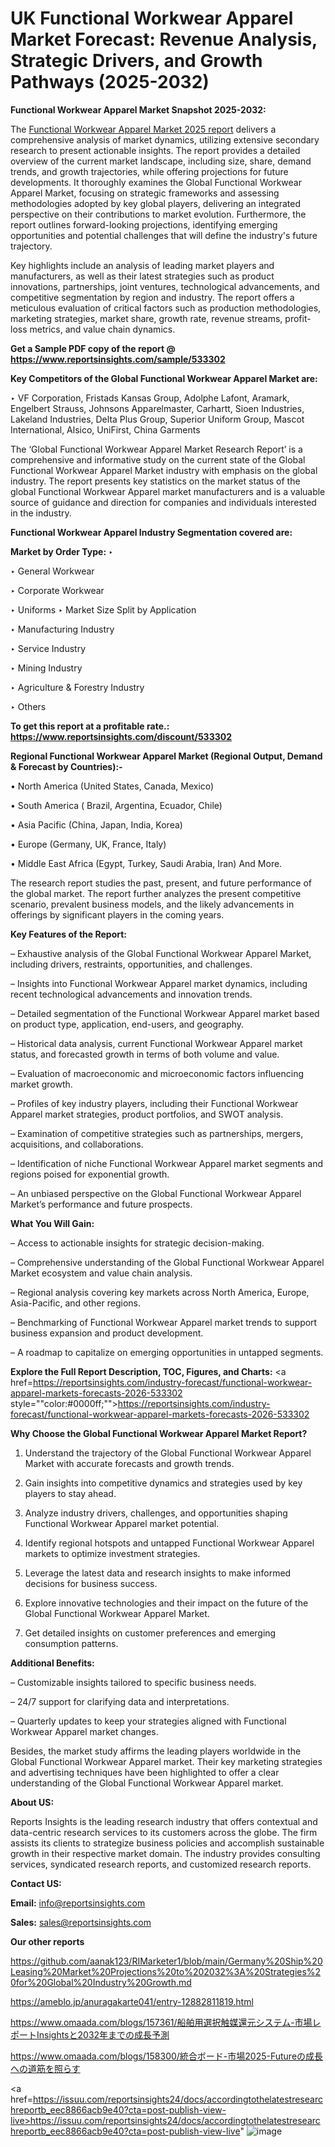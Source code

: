 # UK Functional Workwear Apparel Market Forecast: Revenue Analysis, Strategic Drivers, and Growth Pathways (2025-2032)

<strong>Functional Workwear Apparel Market Snapshot 2025-2032:</strong>

The <a href=https://www.reportsinsights.com/sample/533302>Functional Workwear Apparel Market 2025 report</a> delivers a comprehensive analysis of market dynamics, utilizing extensive secondary research to present actionable insights. The report provides a detailed overview of the current market landscape, including size, share, demand trends, and growth trajectories, while offering projections for future developments. It thoroughly examines the Global Functional Workwear Apparel Market, focusing on strategic frameworks and assessing methodologies adopted by key global players, delivering an integrated perspective on their contributions to market evolution. Furthermore, the report outlines forward-looking projections, identifying emerging opportunities and potential challenges that will define the industry's future trajectory.

Key highlights include an analysis of leading market players and manufacturers, as well as their latest strategies such as product innovations, partnerships, joint ventures, technological advancements, and competitive segmentation by region and industry. The report offers a meticulous evaluation of critical factors such as production methodologies, marketing strategies, market share, growth rate, revenue streams, profit-loss metrics, and value chain dynamics.

<strong>Get a Sample PDF copy of the report @ <a href=https://www.reportsinsights.com/sample/533302 style=color:#0000ff;>https://www.reportsinsights.com/sample/533302</a></strong>

<strong>Key Competitors of the Global Functional Workwear Apparel Market are:</strong>

‣ VF Corporation, Fristads Kansas Group, Adolphe Lafont, Aramark, Engelbert Strauss, Johnsons Apparelmaster, Carhartt, Sioen Industries, Lakeland Industries, Delta Plus Group, Superior Uniform Group, Mascot International, Alsico, UniFirst, China Garments

The ‘Global Functional Workwear Apparel Market Research Report’ is a comprehensive and informative study on the current state of the Global Functional Workwear Apparel Market industry with emphasis on the global industry. The report presents key statistics on the market status of the global Functional Workwear Apparel market manufacturers and is a valuable source of guidance and direction for companies and individuals interested in the industry.

<strong>Functional Workwear Apparel Industry Segmentation covered are:</strong>

<strong>Market by Order Type: </strong>
‣ 

‣ General Workwear

‣ Corporate Workwear

‣ Uniforms
‣ Market Size Split by Application

‣ Manufacturing Industry

‣ Service Industry

‣ Mining Industry

‣ Agriculture & Forestry Industry

‣ Others

<strong>To get this report at a profitable rate.: <a href=https://www.reportsinsights.com/discount/533302 style=color:#0000ff;>https://www.reportsinsights.com/discount/533302</a></strong>

<strong>Regional Functional Workwear Apparel Market (Regional Output, Demand &amp; Forecast by Countries):-</strong>

• North America (United States, Canada, Mexico)

• South America ( Brazil, Argentina, Ecuador, Chile)

• Asia Pacific (China, Japan, India, Korea)

• Europe (Germany, UK, France, Italy)

• Middle East Africa (Egypt, Turkey, Saudi Arabia, Iran) And More.

The research report studies the past, present, and future performance of the global market. The report further analyzes the present competitive scenario, prevalent business models, and the likely advancements in offerings by significant players in the coming years.

<strong>Key Features of the Report:</strong>

– Exhaustive analysis of the Global Functional Workwear Apparel Market, including drivers, restraints, opportunities, and challenges.

– Insights into Functional Workwear Apparel market dynamics, including recent technological advancements and innovation trends.

– Detailed segmentation of the Functional Workwear Apparel market based on product type, application, end-users, and geography.

– Historical data analysis, current Functional Workwear Apparel market status, and forecasted growth in terms of both volume and value.

– Evaluation of macroeconomic and microeconomic factors influencing market growth.

– Profiles of key industry players, including their Functional Workwear Apparel market strategies, product portfolios, and SWOT analysis.

– Examination of competitive strategies such as partnerships, mergers, acquisitions, and collaborations.

– Identification of niche Functional Workwear Apparel market segments and regions poised for exponential growth.

– An unbiased perspective on the Global Functional Workwear Apparel Market’s performance and future prospects.

<strong>What You Will Gain:</strong>

– Access to actionable insights for strategic decision-making.

– Comprehensive understanding of the Global Functional Workwear Apparel Market ecosystem and value chain analysis.

– Regional analysis covering key markets across North America, Europe, Asia-Pacific, and other regions.

– Benchmarking of Functional Workwear Apparel market trends to support business expansion and product development.

– A roadmap to capitalize on emerging opportunities in untapped segments.

<strong>Explore the Full Report Description, TOC, Figures, and Charts:</strong>
<a href=https://reportsinsights.com/industry-forecast/functional-workwear-apparel-markets-forecasts-2026-533302 style=""color:#0000ff;"">https://reportsinsights.com/industry-forecast/functional-workwear-apparel-markets-forecasts-2026-533302</a>

<strong>Why Choose the Global Functional Workwear Apparel Market Report?</strong>

1. Understand the trajectory of the Global Functional Workwear Apparel Market with accurate forecasts and growth trends.

2. Gain insights into competitive dynamics and strategies used by key players to stay ahead.

3. Analyze industry drivers, challenges, and opportunities shaping Functional Workwear Apparel market potential.

4. Identify regional hotspots and untapped Functional Workwear Apparel markets to optimize investment strategies.

5. Leverage the latest data and research insights to make informed decisions for business success.

6. Explore innovative technologies and their impact on the future of the Global Functional Workwear Apparel Market.

7. Get detailed insights on customer preferences and emerging consumption patterns.

<strong>Additional Benefits:</strong>

– Customizable insights tailored to specific business needs.

– 24/7 support for clarifying data and interpretations.

– Quarterly updates to keep your strategies aligned with Functional Workwear Apparel market changes.

Besides, the market study affirms the leading players worldwide in the Global Functional Workwear Apparel market. Their key marketing strategies and advertising techniques have been highlighted to offer a clear understanding of the Global Functional Workwear Apparel market.

<strong><strong>About US</strong>:</strong>

Reports Insights is the leading research industry that offers contextual and data-centric research services to its customers across the globe. The firm assists its clients to strategize business policies and accomplish sustainable growth in their respective market domain. The industry provides consulting services, syndicated research reports, and customized research reports.

<strong>Contact US:</strong>

<p class=><b>Email:</b> <a href=mailto:info@reportsinsights.com>info@reportsinsights.com</a></p>
<p class=><b>Sales:</b> <a href=mailto:sales@reportsinsights.com>sales@reportsinsights.com</a></p>

<strong>Our other reports</strong>

<a href=https://github.com/aanak123/RIMarketer1/blob/main/Germany%20Ship%20Leasing%20Market%20Projections%20to%202032%3A%20Strategies%20for%20Global%20Industry%20Growth.md>https://github.com/aanak123/RIMarketer1/blob/main/Germany%20Ship%20Leasing%20Market%20Projections%20to%202032%3A%20Strategies%20for%20Global%20Industry%20Growth.md</a>

<a href=https://ameblo.jp/anuragakarte041/entry-12882811819.html>https://ameblo.jp/anuragakarte041/entry-12882811819.html</a>

<a href=https://www.omaada.com/blogs/157361/船舶用選択触媒還元システム-市場レポートInsightsと2032年までの成長予測>https://www.omaada.com/blogs/157361/船舶用選択触媒還元システム-市場レポートInsightsと2032年までの成長予測</a>

<a href=https://www.omaada.com/blogs/158300/統合ボード-市場2025-Futureの成長への道筋を照らす>https://www.omaada.com/blogs/158300/統合ボード-市場2025-Futureの成長への道筋を照らす</a>

<a href=https://issuu.com/reportsinsights24/docs/accordingtothelatestresearchreportb_eec8866acb9e40?cta=post-publish-view-live>https://issuu.com/reportsinsights24/docs/accordingtothelatestresearchreportb_eec8866acb9e40?cta=post-publish-view-live</a>"
![image](https://github.com/user-attachments/assets/100bc8e8-d797-42d2-b310-758ecd9a9547)
